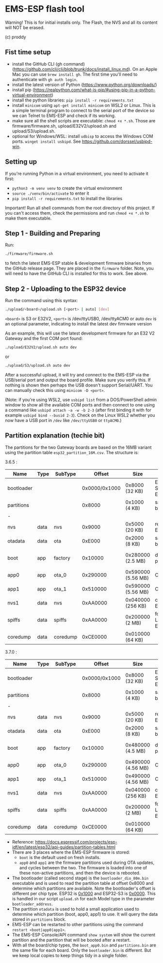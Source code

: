 # EMS-ESP flash tool

Warning! This is for initial installs only. The Flash, the NVS and all its content will NOT be erased.

(c) proddy

## Fist time setup

- install the GitHub CLI (gh command) (<https://github.com/cli/cli/blob/trunk/docs/install_linux.md>). On an Apple Mac you can use `brew install gh`. The first time you'll need to authenticate with `gh auth login`.
- install the latest version of Python (<https://www.python.org/downloads/>)
- install pip (<https://realpython.com/what-is-pip/#using-pip-in-a-python-virtual-environment>)
- install the python libraries: `pip install -r requirements.txt`
- install `minicom` using `apt-get install minicom` on WSL2 or Linux. This is a simple terminal program to connect to the serial port of the device so we can Telnet to EMS-ESP and check if its working.
- make sure all the shell scripts are executable: `chmod +x *.sh`. Those are firmware/firmware.sh, upload/E32V2/upload.sh and upload/S3/upload.sh.
- optional for Windows/WSL: install `udbisp` to access the Windows COM ports. `winget install usbipd`. See <https://github.com/dorssel/usbipd-win>.

## Setting up

If you're running Python in a virtual environment, you need to activate it first:

- `python3 -m venv venv` to create the virtual environment
- `source ./venv/bin/activate` to enter it
- `pip install -r requirements.txt` to install the libraries

Important! Run all shell commands from the root directory of this project. If you can't access them, check the permissions and run `chmod +x *.sh` to make them executable.

## Step 1 - Building and Preparing

Run:

```sh
./firmware/firmware.sh
```

to fetch the latest EMS-ESP stable & development firmware binaries from the GitHub release page. They are placed in the `firmware` folder. Note, you will need to have the GitHub CLI is installed for this to work. See above.

## Step 2 - Uploading to the ESP32 device

Run the command using this syntax:

 ```sh
./upload/<board>/upload.sh [<port> | auto] [dev]
 ```

`<board>` is S3 or E32V2,
`<port>` is /dev/ttyUSB0, /dev/ttyACM0 or auto
`dev` is an optional parameter, indicating to install the latest dev fimrware version

 As an example, this will use the latest development firmware for an E32 V2 Gateway and the first COM port found:

 ```sh
./upload/E32V2/upload.sh auto dev
 ```

 or

 ```sh
 ./upload/S3/upload.sh auto dev
 ```

After a successful upload, it will try and connect to the EMS-ESP via the USB/serial port and output the board profile. Make sure you verify this. If nothing is shown then perhaps the USB doesn't support Serial/UART. You can manually check this using `minicom -D <port>`.

(Note: if you're using WSL2, use `usbipd list` from a DOS/PowerShell admin window to show all the available COM ports and then connect to one using a command like `usbipd attach -a -w -b 2-3` (after first binding it with for example `usbipd bind --busid 2-3`). Check on the Linux WSL2 whether you now have a USB port in `/dev` like `/dev/ttyUSB0` or `ttyACM0`.)

## Partition explanation (techie bit)

The partitions for the two Gateway boards are based on the 16MB variant using the partition table `esp32_partition_16M.csv`. The structure is:

3.6.5 :

| Name       | Type       | SubType  | Offset        | Size               | Notes                           | File                            |
|------------|------------|----------|---------------|--------------------|---------------------------------|---------------------------------|
| bootloader |            |          | 0x0000/0x1000 | 0x8000   (32 KB)   | ESP32-S3=0x1000, ESP32=0x1000   | bootloader*.bin                 |
| partitions |            |          | 0x8000        | 0x1000   (4 KB)    | same for each board             | partitions*.bin                 |
| -           |            |          |               |                    |                                 |                                 |
| nvs        | data       | nvs      | 0x9000        | 0x5000   (20 KB)   | reserved for ESP32              |                                 |
| otadata    | data       | ota      | 0xE000        | 0x2000   (8 KB)    | same for each board             | boot_app0*.bin                  |
| boot       | app        | factory  | 0x10000       | 0x280000 (2.5 MB)  | default boot partition          | EMS-ESP firmware *.bin/loader   |
| app0       | app        | ota_0    | 0x290000      | 0x590000 (5.56 MB) | OTA cycle 1                     | EMS-ESP firmware *.bin          |
| app1       | app        | ota_1    | 0x510000      | 0x590000 (5.56 MB) | OTA cycle 2                     | EMS-ESP firmware *.bin          |
| nvs1       | data       | nvs      | 0xAA0000      | 0x040000 (256 KB)  | custom for EMS-ESP              | (generated by script)           |
| spiffs     | data       | spiffs   | 0xAA0000      | 0x200000 (2 MB)    | for LittleFS/EMS-ESP filesystem | (not used)                      |
| coredump   | data       | coredump | 0xCE0000      | 0x010000 (64 KB)   |                                 |                                 |

3.7.0 :

| Name       | Type       | SubType  | Offset        | Size               | Notes                           | File                            |
|------------|------------|----------|---------------|--------------------|---------------------------------|---------------------------------|
| bootloader |            |          | 0x0000/0x1000 | 0x8000   (32 KB)   | ESP32-S3=0x1000, ESP32=0x1000   | bootloader*.bin                 |
| partitions |            |          | 0x8000        | 0x1000   (4 KB)    | same for each board             | partitions*.bin                 |
| -          |            |          |               |                    |                                 |                                 |
| nvs        | data       | nvs      | 0x9000        | 0x5000   (20 KB)   | reserved for ESP32              |                                 |
| otadata    | data       | ota      | 0xE000        | 0x2000   (8 KB)    | same for each board             | boot_app0*.bin                  |
| boot       | app        | factory  | 0x10000       | 0x480000 (4.5 MB)  | default boot partition          | EMS-ESP firmware *.bin/loader   |
| app0       | app        | ota_0    | 0x290000      | 0x490000 (4.56 MB) | OTA cycle 1                     | EMS-ESP firmware *.bin          |
| app1       | app        | ota_1    | 0x510000      | 0x490000 (4.56 MB) | OTA cycle 2                     | EMS-ESP firmware *.bin          |
| nvs1       | data       | nvs      | 0xAA0000      | 0x040000 (256 KB)  | custom for EMS-ESP              | (generated by script)           |
| spiffs     | data       | spiffs   | 0xAA0000      | 0x200000 (2 MB)    | for LittleFS/EMS-ESP filesystem | (not used)                      |
| coredump   | data       | coredump | 0xCE0000      | 0x010000 (64 KB)   |                                 |                                 |

- Reference: <https://docs.espressif.com/projects/esp-idf/en/latest/esp32/api-guides/partition-tables.html>
- There are 3 places where the EMS-ESP firmware is stored:
  - `boot` is the default used on fresh installs.
  - `app0` and `app1` are the firmware partitions used during OTA updates, and cycles between the two. The firmware is loaded into one of these non-active partitions, and then the device is rebooted.
- The bootloader (called second stage) is the `bootloader_dio_80m.bin` executable and is used to read the partition table at offset 0x8000 and determine which partitions are available. Note the bootloader's offset is different per chip type. ESP32 is [0x1000](https://docs.espressif.com/projects/esp-idf/en/stable/esp32/api-guides/bootloader.html#bootloader) and ESP32-S3 is [0x0000](https://docs.espressif.com/projects/esp-idf/en/stable/esp32s3/api-guides/bootloader.html#bootloader). This is handled in our script `upload.sh` for each Model type in the parameter `bootloader_address`.
- The partition `otadata` is used to hold a small application used to determine which partition (boot, app0, app1) to use. It will query the data stored in `partitions` block.
- EMS-ESP can be restarted to other partitions using the command `restart <boot|app0|app1>`.
- The EMS-ESP Console/API command `show system` will show the current partition and the partition that will be booted after a restart.
- With all the board/chip types, the `boot_app0.bin` and `partitions.bin` are the same file for each board. Only the `bootloader.bin` is different. But we keep local copies to keep things tidy in a single folder.
